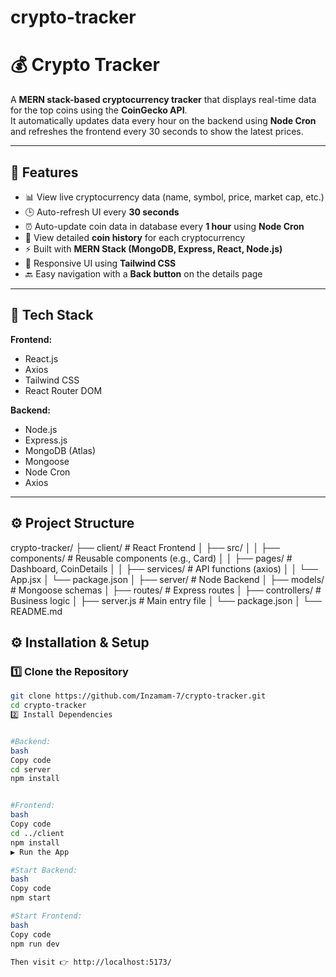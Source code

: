# crypto-tracker

# 💰 Crypto Tracker

A **MERN stack-based cryptocurrency tracker** that displays real-time data for the top coins using the **CoinGecko API**.  
It automatically updates data every hour on the backend using **Node Cron** and refreshes the frontend every 30 seconds to show the latest prices.

---

## 🚀 Features

- 📊 View live cryptocurrency data (name, symbol, price, market cap, etc.)
- 🕒 Auto-refresh UI every **30 seconds**
- ⏰ Auto-update coin data in database every **1 hour** using **Node Cron**
- 🧠 View detailed **coin history** for each cryptocurrency
- ⚡ Built with **MERN Stack (MongoDB, Express, React, Node.js)**
- 💅 Responsive UI using **Tailwind CSS**
- 🔙 Easy navigation with a **Back button** on the details page

---

## 🧩 Tech Stack

**Frontend:**
- React.js
- Axios
- Tailwind CSS
- React Router DOM

**Backend:**
- Node.js
- Express.js
- MongoDB (Atlas)
- Mongoose
- Node Cron
- Axios

---

## ⚙️ Project Structure

crypto-tracker/
├── client/ # React Frontend
│ ├── src/
│ │ ├── components/ # Reusable components (e.g., Card)
│ │ ├── pages/ # Dashboard, CoinDetails
│ │ ├── services/ # API functions (axios)
│ │ └── App.jsx
│ └── package.json
│
├── server/ # Node Backend
│ ├── models/ # Mongoose schemas
│ ├── routes/ # Express routes
│ ├── controllers/ # Business logic
│ ├── server.js # Main entry file
│ └── package.json
│
└── README.md


## ⚙️ Installation & Setup

### 1️⃣ Clone the Repository
```bash
git clone https://github.com/Inzamam-7/crypto-tracker.git
cd crypto-tracker
2️⃣ Install Dependencies


#Backend:
bash
Copy code
cd server
npm install


#Frontend:
bash
Copy code
cd ../client
npm install
▶️ Run the App

#Start Backend:
bash
Copy code
npm start

#Start Frontend:
bash
Copy code
npm run dev

Then visit 👉 http://localhost:5173/